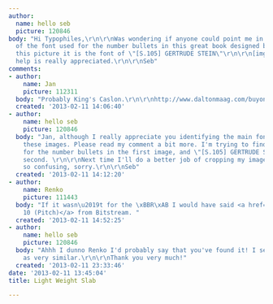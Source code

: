 ```yaml
---
author:
  name: hello seb
  picture: 120846
body: "Hi Typophiles,\r\n\r\nWas wondering if anyone could point me in the direction
  of the font used for the number bullets in this great book designed by Kasper-Florio?\r\n\r\n[img:sites/default/files/old-images/Kasper-Florio_Begegnungen_20_2048_6212.jpg]\r\n\r\nIn
  this picture it is the font of \"[S.105] GERTRUDE STEIN\"\r\n\r\n[img:sites/default/files/old-images/Kasper-Florio_Begegnungen_16_2048_5983.jpg]\r\n\r\nAny
  help is really appreciated.\r\n\r\nSeb"
comments:
- author:
    name: Jan
    picture: 112311
  body: "Probably King's Caslon.\r\n\r\nhttp://www.daltonmaag.com/buyonline/fonts/kingscaslon"
  created: '2013-02-11 14:06:40'
- author:
    name: hello seb
    picture: 120846
  body: "Jan, although I really appreciate you identifying the main font in use within
    these images. Please read my comment a bit more. I'm trying to find the font used
    for the number bullets in the first image, and \"[S.105] GERTRUDE STEIN\" in the
    second. \r\n\r\nNext time I'll do a better job of cropping my images, so its not
    so confusing, sorry.\r\n\r\nSeb"
  created: '2013-02-11 14:12:20'
- author:
    name: Renko
    picture: 111443
  body: "If it wasn\u2019t for the \xBBR\xAB I would have said <a href=\"http://www.identifont.com/show?2CI\">Pica
    10 (Pitch)</a> from Bitstream. "
  created: '2013-02-11 14:52:25'
- author:
    name: hello seb
    picture: 120846
  body: "Ahhh I dunno Renko I'd probably say that you've found it! I see the \"R\"
    as very similar.\r\n\r\nThank you very much!"
  created: '2013-02-11 23:33:46'
date: '2013-02-11 13:45:04'
title: Light Weight Slab

---
```

